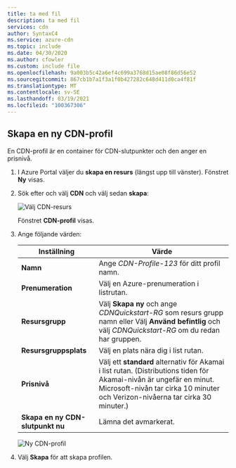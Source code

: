 ```yaml
---
title: ta med fil
description: ta med fil
services: cdn
author: SyntaxC4
ms.service: azure-cdn
ms.topic: include
ms.date: 04/30/2020
ms.author: cfowler
ms.custom: include file
ms.openlocfilehash: 9a003b5c42a6ef4c699a3768d15ae08f86d56e52
ms.sourcegitcommit: 867cb1b7a1f3a1f0b427282c648d411d0ca4f81f
ms.translationtype: MT
ms.contentlocale: sv-SE
ms.lasthandoff: 03/19/2021
ms.locfileid: "100367306"
---
```

## <a name="create-a-new-cdn-profile"></a>Skapa en ny CDN-profil

En CDN-profil är en container för CDN-slutpunkter och den anger en prisnivå.

1. I Azure Portal väljer du **skapa en resurs** (längst upp till vänster). Fönstret **Ny** visas.
   
1. Sök efter och välj **CDN** och välj sedan **skapa**:
   
    ![Välj CDN-resurs](./media/cdn-create-profile/cdn-new-resource.png)

    Fönstret **CDN-profil** visas.

1. Ange följande värden:
   
    | Inställning  | Värde |
    | -------- | ----- |
    | **Namn** | Ange *CDN-Profile-123* för ditt profil namn. |
    | **Prenumeration** | Välj en Azure-prenumeration i listrutan. |
    | **Resursgrupp** | Välj **Skapa ny** och ange *CDNQuickstart-RG* som resurs grupp namn eller Välj **Använd befintlig** och välj *CDNQuickstart-RG* om du redan har gruppen. | 
    | **Resursgruppsplats** | Välj en plats nära dig i list rutan. |
    | **Prisnivå** | Välj ett **standard** alternativ för Akamai i list rutan. (Distributions tiden för Akamai-nivån är ungefär en minut. Microsoft-nivån tar cirka 10 minuter och Verizon-nivåerna tar cirka 30 minuter.) |
    | **Skapa en ny CDN-slutpunkt nu** | Lämna det avmarkerat. |  
   
    ![Ny CDN-profil](./media/cdn-create-profile/cdn-new-profile.png)

1. Välj **Skapa** för att skapa profilen.

